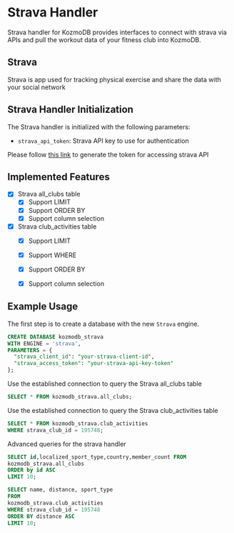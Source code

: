 # Strava Handler

Strava handler for KozmoDB provides interfaces to connect with strava via APIs and pull the workout data of your fitness club into KozmoDB.

## Strava
Strava is app used for tracking physical exercise and share the data with your social network 

## Strava Handler Initialization

The Strava handler is initialized with the following parameters:

- `strava_api_token`: Strava API key to use for authentication 

Please follow  [this link](https://developers.strava.com/docs/getting-started/) to generate the token for accessing strava API

## Implemented Features

- [x] Strava all_clubs table 
  - [x] Support LIMIT
  - [x] Support ORDER BY
  - [x] Support column selection

- [x] Strava club_activities table 
  - [x] Support LIMIT
  - [x] Support WHERE
  - [x] Support ORDER BY
  - [x] Support column selection


## Example Usage

The first step is to create a database with the new `Strava` engine.

~~~~sql
CREATE DATABASE kozmodb_strava
WITH ENGINE = 'strava',
PARAMETERS = {
  "strava_client_id": "your-strava-client-id",
  "strava_access_token": "your-strava-api-key-token"  
};
~~~~

Use the established connection to query the Strava all_clubs table 

~~~~sql
SELECT * FROM kozmodb_strava.all_clubs;
~~~~

Use the established connection to query the Strava club_activities table 

~~~~sql
SELECT * FROM kozmodb_strava.club_activities
WHERE strava_club_id = 195748;
~~~~


Advanced queries for the strava handler

~~~~sql
SELECT id,localized_sport_type,country,member_count FROM 
kozmodb_strava.all_clubs
ORDER by id ASC
LIMIT 10;
~~~~~~~

~~~~sql
SELECT name, distance, sport_type
FROM
kozmodb_strava.club_activities
WHERE strava_club_id = 195748
ORDER BY distance ASC
LIMIT 10;
~~~~
